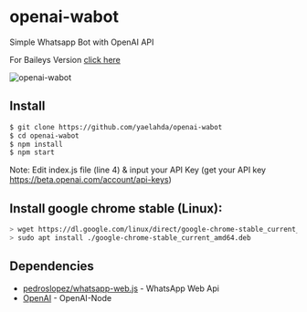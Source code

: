 # openai-wabot
Simple Whatsapp Bot with OpenAI API

For Baileys Version [click here](https://trakteer.id/yaelahda/showcase/baileys-openai-whatsappbot-9Bt0l)

![openai-wabot](./A077A5B6-0D60-4508-AFF6-6E75E3655096.jpeg)


## Install
```bash
$ git clone https://github.com/yaelahda/openai-wabot
$ cd openai-wabot
$ npm install
$ npm start
```
Note: Edit index.js file (line 4) & input your API Key (get your API key https://beta.openai.com/account/api-keys)

## Install google chrome stable (Linux):
```bash
> wget https://dl.google.com/linux/direct/google-chrome-stable_current_amd64.deb
> sudo apt install ./google-chrome-stable_current_amd64.deb
```

## Dependencies
- [pedroslopez/whatsapp-web.js](https://github.com/pedroslopez/whatsapp-web.js) - WhatsApp Web Api
- [OpenAI](https://github.com/openai/openai-node) - OpenAI-Node

